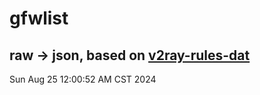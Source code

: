 # gfwlist
## raw -> json, based on [v2ray-rules-dat](https://github.com/Loyalsoldier/v2ray-rules-dat)
Sun Aug 25 12:00:52 AM CST 2024

